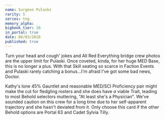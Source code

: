 ```yaml
---
name: Surgeon Pulaski
rarity: 5
series: tng
memory_alpha:
bigbook_tier: 10
in_portal: true
date: 06/03/2018
published: true
---
```


Turn your head and cough' jokes and All Red Everything bridge crew photos are the upper limit for Pulaski. Once coveted, kinda, for her huge MED Base, this is no longer a plus. With that Skill seating so scarce in Faction Events and Pulaski rarely catching a bonus...I'm afraid I've got some bad news, Doctor.

Kathy's lone 45% Gauntlet and reasonable MED/SCI Proficiency pair might make the cut for fledgling rosters and she does have *a* viable Trait, leading to most Behold selectors muttering, "At least she's a Physician". We've sounded caution on this crew for a long time due to her self-apparent trajectory and she hasn't deviated from it. Only choose this card if the other Behold options are Portal 63 and Cadet Sylvia Tilly.
